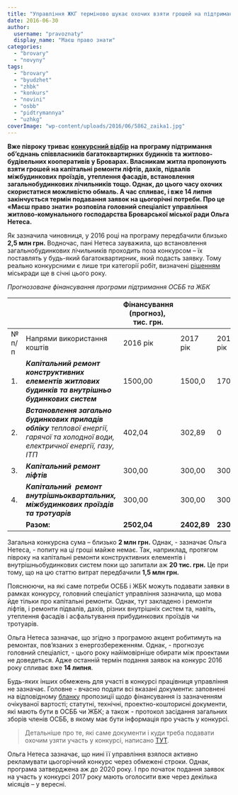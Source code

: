 ```yaml
---
title: "Управління ЖКГ терміново шукає охочих взяти грошей на підтримання ОСББ і ЖБК"
date: 2016-06-30
author: 
  username: "pravoznaty"
  display_name: "Маєш право знати"
categories: 
  - "brovary"
  - "novyny"
tags: 
  - "brovary"
  - "byudzhet"
  - "zhbk"
  - "konkurs"
  - "novini"
  - "osbb"
  - "pidtrymannya"
  - "uzhkg"
coverImage: "wp-content/uploads/2016/06/5862_zaika1.jpg"
---
```


**Вже півроку триває** [**конкурсний відбір**](https://mpz.brovary.org/vidkryto-konkurs-dlya-uchasti-v-programi-pidtrymky-osbb-ta-zhbk-v-brovarah-upravlinnya-zhkg/) **на програму підтримання об’єднань співвласників багатоквартирних будинків та житлово-будівельних кооперативів у Броварах. Власникам житла пропонують взяти грошей на капітальні ремонти ліфтів, дахів, підвалів міжбудинкових проїздів, утеплення фасадів, встановлення загальнобудинкових лічильників тощо. Однак, до цього часу охочих скористатися можливістю обмаль. А час спливає, і вже 14 липня закінчується термін подавання заявок на цьогорічні потреби. Про це «Маєш право знати» розповіла головний спеціаліст управління житлово-комунального господарства Броварської міської ради Ольга Нетеса.**

Як зазначила чиновниця, у 2016 році на програму передбачили близько **2,5 млн грн.** Водночас, пані Нетеса зауважила, що встановлення загальнобудинкових лічильників проходить поза конкурсом – їх поставлять у будь-який багатоквартирник, який подасть заявку. Тому реально конкурсними є лише три категорії робіт, визначені [рішенням](http://docs.brovary.org/p34697/28.01.2016/101-06-07) міськради ще в січні цього року.

_Прогнозоване фінансування програми підтримання ОСББ та ЖБК_

|  |  |   Фінансування  (прогноз),  тис. грн. |  |  |  |  |
| --- | --- | --- | --- | --- | --- | --- |
| № п/п | Напрями використання коштів | 2016 рік | 2017 рік | 2018 рік | 2019 рік | 2020 рік |
| 1. | **_Капітальний ремонт конструктивних елементів житлових будинків та внутрішньо будинкових систем_** | 1500,00 | 1500,0 | 1700,00 | 1900,0 | 2000,00 |
| 2. | **_Встановлення загально будинкових_** **_приладів обліку_** _теплової енергії, гарячої та холодної води, електричної енергії, газу, ІТП_ | 402,04 | 302,89 | 0 | 0 | 0 |
| 3. | **_Капітальний ремонт ліфтів_** | 300,00 | 300,00 | 300,00 | 500,00 | 500,00 |
| 4. | **_Капітальний  ремонт внутрішньоквартальних, міжбудинкових проїздів та тротуарів_** | 300,00 | 300,00 | 300,00 | 500,00 | 500,00 |
|   | **Разом:** | **2502,04** | **2402,89** | **2300,00** | **2900,00** | **3000,00** |

Загальна конкурсна сума – близько **2 млн грн.** Однак, - зазначає Ольга Нетеса, - попиту на ці гроші майже немає. Так, наприклад, протягом півроку на капітальні ремонти конструктивних елементів і внутрішньобудинкових систем поки що запитали аж **20 тис. грн.** Це при тому, що на цю статтю витрат передбачили **1,5 млн грн.**

Пояснюючи, на які саме потреби ОСББ і ЖБК можуть подавати заявки в рамках конкурсу, головний спеціаліст управління зазначила, що мова йде тільки про капітальні ремонти. Однак, тут закладено і ремонти ліфтів, і ремонти підвалів, дахів, різних внутрішніх систем та, навіть, утеплення фасадів і асфальтування прибудинкових проїздів чи тротуарів.

Ольга Нетеса зазначає, що згідно з програмою акцент робитимуть на ремонтах, пов’язаних з енергозбереженням. Однак, - прогнозує головний спеціаліст, - цього року найімовірніше обирати між проектами не доведеться. Адже останній термін подання заявок на конкурс 2016 року спливає вже **14 липня**.

Будь-яких інших обмежень для участі в конкурсі працівниця управління не зазначає. Головне - вчасно подати всі вказані документи: заповнені на відповідному [бланку](https://onedrive.live.com/view.aspx?resid=72571393D4771099!5412&ithint=file%2cdoc&app=Word&authkey=!AHZ6_SpA8QbaYrc) пропозиції щодо фінансування із зазначенням очікуваної вартості; статутні, технічні, проектно-кошторисні документи, які мають бути в ОСББ чи ЖБК; а також - протокол засідання загальних зборів членів ОСББ, в якому має бути інформація про участь у конкурсі.

> Детальніше про те, які саме документи і куди треба подавати охочим узяти участь у конкурсі, написано [ТУТ](https://mpz.brovary.org/vidkryto-konkurs-dlya-uchasti-v-programi-pidtrymky-osbb-ta-zhbk-v-brovarah-upravlinnya-zhkg/).

Ольга Нетеса зазначає, що нині її управління взялося активно рекламувати цьогорічний конкурс через обмежені строки. Однак, програма затверджена аж до 2020 року. І про початок подання заявок на участь у конкурсі 2017 року мають оголосити вже через декілька місяців – у вересні.
